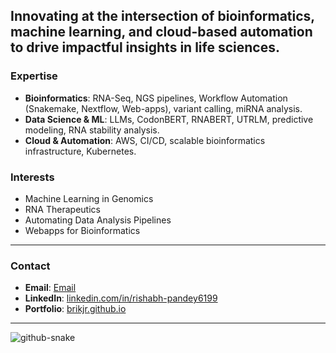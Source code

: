 **Innovating at the intersection of bioinformatics, machine learning, and cloud-based automation to drive impactful insights in life sciences.**  
---

### **Expertise**  
- **Bioinformatics**: RNA-Seq, NGS pipelines, Workflow Automation (Snakemake, Nextflow, Web-apps), variant calling, miRNA analysis. 
- **Data Science & ML**: LLMs, CodonBERT, RNABERT, UTRLM, predictive modeling, RNA stability analysis.  
- **Cloud & Automation**: AWS, CI/CD, scalable bioinformatics infrastructure, Kubernetes.  

### **Interests**  
- Machine Learning in Genomics  
- RNA Therapeutics  
- Automating Data Analysis Pipelines
- Webapps for Bioinformatics

---

### **Contact**  
- **Email**: [Email](mailto:pandey.rish@northeastern.edu) 
- **LinkedIn**: [linkedin.com/in/rishabh-pandey6199](https://linkedin.com/in/rishabh-pandey6199)  
- **Portfolio**: [brikjr.github.io](https://brikjr.github.io)

---

<picture>
  <source media="(prefers-color-scheme: dark)" srcset="https://raw.githubusercontent.com/brikjr/brikjr/output/github-snake-dark.svg" />
  <source media="(prefers-color-scheme: light)" srcset="https://raw.githubusercontent.com/brikjr/brikjr/output/github-snake.svg" />
  <img alt="github-snake" src="https://raw.githubusercontent.com/tobiasmeyhoefer/tobiasmeyhoefer/output/github-snake.svg" />
</picture>
